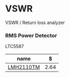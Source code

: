 # VSWR

VSWR / Return loss analyzer

### RMS Power Detector

LTC5587


| name |  $   |
| ---- | ---- |
| [LMH2110TM](http://www.digikey.com/short/tc0fjb) | 2.64 |


### 
